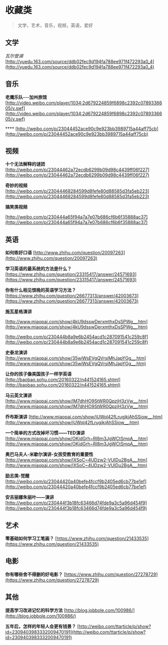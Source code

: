 # 收藏类
> 文学，艺术，音乐，视频，英语，爱好

## 文学
*瓦尔登湖*	[http://yuedu.163.com/source/ddb02fec9d194fa788ee971f472293a0_4](http://yuedu.163.com/source/ddb02fec9d194fa788ee971f472293a0_4)

## 音乐
**老鹰乐队---加州旅馆**	[http://video.weibo.com/player/1034:2d679224859f6898c2392c0789336605/v.swf](http://video.weibo.com/player/1034:2d679224859f6898c2392c0789336605/v.swf)

****	[http://weibo.com/p/23044452ace90c9e923bb3989715a44aff75cb](http://weibo.com/p/23044452ace90c9e923bb3989715a44aff75cb)

## 视频
**十个无法解释的谜团**		[http://weibo.com/p/23044462a72ecdb6299b09d98c4439ff06f227](http://weibo.com/p/23044462a72ecdb6299b09d98c4439ff06f227)

**奇妙的视频**	[http://weibo.com/p/23044468284599d8fefe80d88585d3fa5eb223](http://weibo.com/p/23044468284599d8fefe80d88585d3fa5eb223)

**搞笑类视频**

[http://weibo.com/p/230444a65f94a7a7e07b686cf6b6f35888ac37](http://weibo.com/p/230444a65f94a7a7e07b686cf6b6f35888ac37)

## 英语
**如何练好口语**	[http://www.zhihu.com/question/20097263](http://www.zhihu.com/question/20097263)

**学习英语的最系统的方法是什么？**	[https://www.zhihu.com/question/23315417/answer/24571693](https://www.zhihu.com/question/23315417/answer/24571693)

**你有什么相见恨晚的英语学习方法？** 	[https://www.zhihu.com/question/26677313/answer/42003673](https://www.zhihu.com/question/26677313/answer/42003673)

**施瓦星格演讲**	

[http://www.miaopai.com/show/4kU9dsswDerxmthxDsSPWg__.htm](http://www.miaopai.com/show/4kU9dsswDerxmthxDsSPWg__.htm)

[http://weibo.com/p/230444b8a9e6b2454acd1c287091541c259c8f](http://weibo.com/p/230444b8a9e6b2454acd1c287091541c259c8f)

**史泰龙演讲**	[http://www.miaopai.com/show/35wiWsEVgQVrsiMhJapYGg__.htm](http://www.miaopai.com/show/35wiWsEVgQVrsiMhJapYGg__.htm)

**让你的孩子像美国孩子一样学英语**		[http://baobao.sohu.com/20160322/n441524165.shtml](http://baobao.sohu.com/20160322/n441524165.shtml)

**马云英文演讲**		[http://www.miaopai.com/show/lM7dhHO9StWR0QpzjH3zVw__.htm](http://www.miaopai.com/show/lM7dhHO9StWR0QpzjH3zVw__.htm)

**乔布斯演讲**	[http://www.miaopai.com/show/jUWql42fLrugjkjAhSSiow__.htm](http://www.miaopai.com/show/jUWql42fLrugjkjAhSSiow__.htm)

**一个简单的方式改掉坏习惯——TED演讲**	[http://www.miaopai.com/show/OKidGrh~RI8m3JgWCtSmpA__.htm](http://www.miaopai.com/show/OKidGrh~RI8m3JgWCtSmpA__.htm)

**奥巴马夫人-米歇尔演讲-女孩受教育的重要性**		[http://www.miaopai.com/show/lXSoC~4UDzw2-VUIDu2BgA__.htm](http://www.miaopai.com/show/lXSoC~4UDzw2-VUIDu2BgA__.htm)

**励志类-觉醒**	[http://weibo.com/p/23044420a40befe4fccf9b2405ed6cb77be1ef](http://weibo.com/p/23044420a40befe4fccf9b2405ed6cb77be1ef)

**安吉丽娜朱丽叶——演讲**	[http://weibo.com/p/230444f3b18fc63466d74fde9a3c5a96d454f9](http://weibo.com/p/230444f3b18fc63466d74fde9a3c5a96d454f9)
## 艺术
**零基础如何学习工笔画？**	[https://www.zhihu.com/question/21433535](https://www.zhihu.com/question/21433535)

## 电影
**你有哪些舍不得删的好电影？**		[https://www.zhihu.com/question/27278729](https://www.zhihu.com/question/27278729)

## 其他
**提高学习改进记忆的科学方法**	[http://blog.jobbole.com/100986/](http://blog.jobbole.com/100986/)

**五年后，怎样的年轻人会更有钱景？**	[http://weibo.com/ttarticle/p/show?id=2309403983332009470191](http://weibo.com/ttarticle/p/show?id=2309403983332009470191)